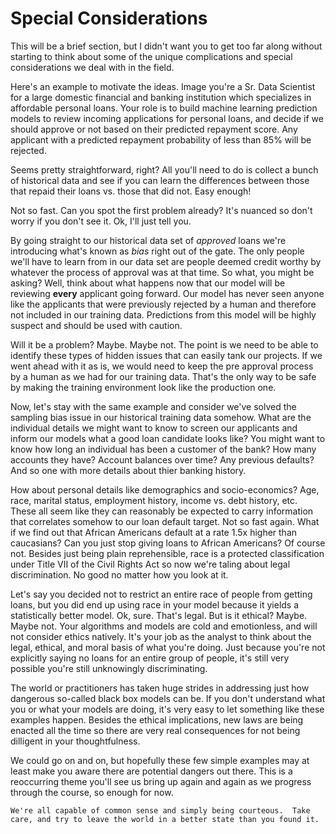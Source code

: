 # Special Considerations

This will be a brief section, but I didn't want you to get too far along without starting to think about some of the unique complications and special considerations we deal with in the field.

Here's an example to motivate the ideas.  Image you're a Sr. Data Scientist for a large domestic financial and banking institution which specializes in affordable personal loans.  Your role is to build machine learning prediction models to review incoming applications for personal loans, and decide if we should approve or not based on their predicted repayment score.  Any applicant with a predicted repayment probability of less than 85% will be rejected.

Seems pretty straightforward, right?  All you'll need to do is collect a bunch of historical data and see if you can learn the differences between those that repaid their loans vs. those that did not.  Easy enough!

Not so fast.  Can you spot the first problem already?  It's nuanced so don't worry if you don't see it.  Ok, I'll just tell you.

By going straight to our historical data set of _approved_ loans we're introducing what's known as _bias_ right out of the gate.  The only people we'll have to learn from in our data set are people deemed credit worthy by whatever the process of approval was at that time.  So what, you might be asking?  Well, think about what happens now that our model will be reviewing **every** applicant going forward.  Our model has never seen anyone like the applicants that were previously rejected by a human and therefore not included in our training data.  Predictions from this model will be highly suspect and should be used with caution.

Will it be a problem?  Maybe.  Maybe not.  The point is we need to be able to identify these types of hidden issues that can easily tank our projects.  If we went ahead with it as is, we would need to keep the pre approval process by a human as we had for our training data.  That's the only way to be safe by making the training environment look like the production one.

Now, let's stay with the same example and consider we've solved the sampling bias issue in our historical training data somehow.  What are the individual details we might want to know to screen our applicants and inform our models what a good loan candidate looks like?  You might want to know how long an individual has been a customer of the bank?  How many accounts they have?  Account balances over time?  Any previous defaults?  And so one with more details about thier banking history.

How about personal details like demographics and socio-economics?  Age, race, marital status, employment history, income vs. debt history, etc.  These all seem like they can reasonably be expected to carry information that correlates somehow to our loan default target.  Not so fast again.  What if we find out that African Americans default at a rate 1.5x higher than caucasians?  Can you just stop giving loans to African Americans?  Of course not.  Besides just being plain reprehensible, race is a protected classification under Title VII of the Civil Rights Act so now we're taling about legal discrimination.  No good no matter how you look at it.

Let's say you decided not to restrict an entire race of people from getting loans, but you did end up using race in your model because it yields a statistically better model.  Ok, sure.  That's legal.  But is it ethical?  Maybe.  Maybe not.  Your algorithms and models are cold and emotionless, and will not consider ethics natively.  It's your job as the analyst to think about the legal, ethical, and moral basis of what you're doing.  Just because you're not explicitly saying no loans for an entire group of people, it's still very possible you're still unknowingly discriminating.

The world or practitioners has taken huge strides in addressing just how dangerous so-called black box models can be.  If you don't understand what you or what your models are doing, it's very easy to let something like these examples happen.  Besides the ethical implications, new laws are being enacted all the time so there are very real consequences for not being dilligent in your thoughtfulness.

We could go on and on, but hopefully these few simple examples may at least make you aware there are potential dangers out there.  This is a reoccurring theme you'll see us bring up again and again as we progress through the course, so enough for now.

```{tip}
We're all capable of common sense and simply being courteous.  Take care, and try to leave the world in a better state than you found it.
```